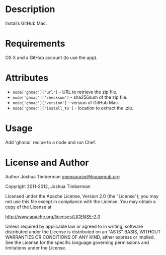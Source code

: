 Description
===========

Installs GitHub Mac.

Requirements
============

OS X and a GitHub account (to use the app).

Attributes
==========

* `node['ghmac']['url']` - URL to retrieve the zip file.
* `node['ghmac']['checksum']` - sha256sum of the zip file.
* `node['ghmac']['version']` - version of GitHub Mac.
* `node['ghmac']['install_to']` - location to extract the .zip.

Usage
=====

Add 'ghmac' recipe to a node and run Chef.

License and Author
==================

Author Joshua Timberman <opensource@housepub.org>

Copyright 2011-2012, Joshua Timberman

Licensed under the Apache License, Version 2.0 (the "License");
you may not use this file except in compliance with the License.
You may obtain a copy of the License at

   http://www.apache.org/licenses/LICENSE-2.0

Unless required by applicable law or agreed to in writing, software
distributed under the License is distributed on an "AS IS" BASIS,
WITHOUT WARRANTIES OR CONDITIONS OF ANY KIND, either express or implied.
See the License for the specific language governing permissions and
limitations under the License.
